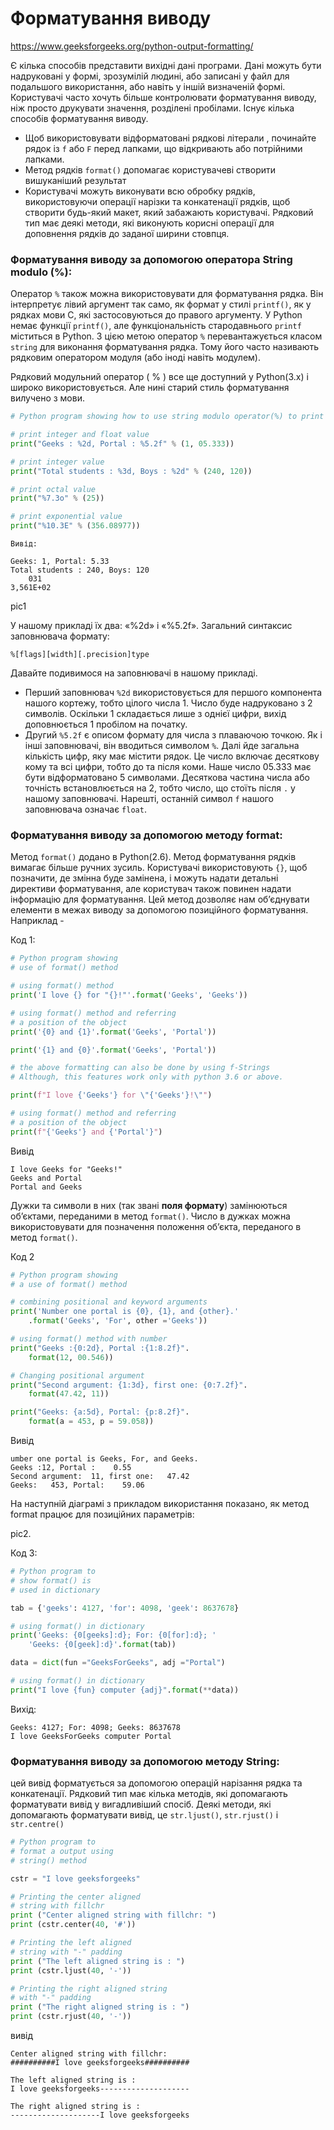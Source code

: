 # Форматування виводу

<https://www.geeksforgeeks.org/python-output-formatting/>

Є кілька способів представити вихідні дані програми. Дані можуть бути надруковані у формі, зрозумілій людині, або записані у файл для подальшого використання, або навіть у іншій визначеній формі. Користувачі часто хочуть більше контролювати форматування виводу, ніж просто друкувати значення, розділені пробілами. Існує кілька способів форматування виводу. 

- Щоб використовувати відформатовані рядкові літерали , починайте рядок із `f` або `F` перед лапками, що відкривають або потрійними лапками.
- Метод рядків `format()` допомагає користувачеві створити вишуканіший результат
- Користувачі можуть виконувати всю обробку рядків, використовуючи операції нарізки та конкатенації рядків, щоб створити будь-який макет, який забажають користувачі. Рядковий тип має деякі методи, які виконують корисні операції для доповнення рядків до заданої ширини стовпця.

### Форматування виводу за допомогою оператора String modulo (%):

Оператор `%` також можна використовувати для форматування рядка. Він інтерпретує лівий аргумент так само, як формат у стилі `printf()`, як у рядках мови C, які застосовуються до правого аргументу. У Python немає функції `printf()`, але функціональність стародавнього `printf` міститься в Python. З цією метою оператор `%` перевантажується класом `string` для виконання форматування рядка. Тому його часто називають рядковим оператором модуля (або іноді навіть модулем). 

Рядковий модульний оператор ( % ) все ще доступний у Python(3.x) і широко використовується. Але нині старий стиль форматування вилучено з мови. 

```python
# Python program showing how to use string modulo operator(%) to print fancier output

# print integer and float value
print("Geeks : %2d, Portal : %5.2f" % (1, 05.333))

# print integer value
print("Total students : %3d, Boys : %2d" % (240, 120))

# print octal value
print("%7.3o" % (25))

# print exponential value
print("%10.3E" % (356.08977))
```

```
Вивід: 

Geeks: 1, Portal: 5.33
Total students : 240, Boys: 120
    031
3,561E+02
```

pic1

У нашому прикладі їх два: «%2d» і «%5.2f». Загальний синтаксис заповнювача формату: 

```%[flags][width][.precision]type```

Давайте подивимося на заповнювачі в нашому прикладі.  

- Перший заповнювач `%2d` використовується для першого компонента нашого кортежу, тобто цілого числа 1. Число буде надруковано з 2 символів. Оскільки 1 складається лише з однієї цифри, вихід доповнюється 1 пробілом на початку.
- Другий `%5.2f` є описом формату для числа з плаваючою точкою. Як і інші заповнювачі, він вводиться символом `%`. Далі йде загальна кількість цифр, яку має містити рядок. Це число включає десяткову кому та всі цифри, тобто до та після коми.
Наше число 05.333 має бути відформатовано 5 символами. Десяткова частина числа або точність встановлюється на 2, тобто число, що стоїть після `.` у нашому заповнювачі. Нарешті, останній символ `f` нашого заповнювача означає `float`.


### Форматування виводу за допомогою методу format:

Метод `format()` додано в Python(2.6). Метод форматування рядків вимагає більше ручних зусиль. Користувачі використовують `{}`, щоб позначити, де змінна буде замінена, і можуть надати детальні директиви форматування, але користувач також повинен надати інформацію для форматування. Цей метод дозволяє нам об’єднувати елементи в межах виводу за допомогою позиційного форматування. Наприклад - 

Код 1:

```python
# Python program showing
# use of format() method

# using format() method
print('I love {} for "{}!"'.format('Geeks', 'Geeks'))

# using format() method and referring
# a position of the object
print('{0} and {1}'.format('Geeks', 'Portal'))

print('{1} and {0}'.format('Geeks', 'Portal'))

# the above formatting can also be done by using f-Strings
# Although, this features work only with python 3.6 or above.

print(f"I love {'Geeks'} for \"{'Geeks'}!\"")

# using format() method and referring
# a position of the object
print(f"{'Geeks'} and {'Portal'}")
```

Вивід

```
I love Geeks for "Geeks!"
Geeks and Portal
Portal and Geeks
```

Дужки та символи в них (так звані **поля формату**) замінюються об’єктами, переданими в метод `format()`. Число в дужках можна використовувати для позначення положення об’єкта, переданого в метод `format()`. 

Код 2

```python
# Python program showing
# a use of format() method

# combining positional and keyword arguments
print('Number one portal is {0}, {1}, and {other}.'
	.format('Geeks', 'For', other ='Geeks'))

# using format() method with number
print("Geeks :{0:2d}, Portal :{1:8.2f}".
	format(12, 00.546))

# Changing positional argument
print("Second argument: {1:3d}, first one: {0:7.2f}".
	format(47.42, 11))

print("Geeks: {a:5d}, Portal: {p:8.2f}".
	format(a = 453, p = 59.058))
```

Вивід

```
umber one portal is Geeks, For, and Geeks.
Geeks :12, Portal :    0.55
Second argument:  11, first one:   47.42
Geeks:   453, Portal:    59.06
```

На наступній діаграмі з прикладом використання показано, як метод format працює для позиційних параметрів: 

pic2.

Код 3: 

```python
# Python program to
# show format() is
# used in dictionary

tab = {'geeks': 4127, 'for': 4098, 'geek': 8637678}

# using format() in dictionary
print('Geeks: {0[geeks]:d}; For: {0[for]:d}; '
	'Geeks: {0[geek]:d}'.format(tab))

data = dict(fun ="GeeksForGeeks", adj ="Portal")

# using format() in dictionary
print("I love {fun} computer {adj}".format(**data))
```

Вихід: 

```
Geeks: 4127; For: 4098; Geeks: 8637678
I love GeeksForGeeks computer Portal
```

### Форматування виводу за допомогою методу String:

цей вивід форматується за допомогою операцій нарізання рядка та конкатенації. Рядковий тип має кілька методів, які допомагають форматувати вивід у вигадливіший спосіб. Деякі методи, які допомагають форматувати вивід, це `str.ljust()`, `str.rjust()` і `str.centre()`

```python
# Python program to
# format a output using
# string() method

cstr = "I love geeksforgeeks"

# Printing the center aligned
# string with fillchr
print ("Center aligned string with fillchr: ")
print (cstr.center(40, '#'))

# Printing the left aligned
# string with "-" padding
print ("The left aligned string is : ")
print (cstr.ljust(40, '-'))

# Printing the right aligned string
# with "-" padding
print ("The right aligned string is : ")
print (cstr.rjust(40, '-'))
```

вивід

```
Center aligned string with fillchr: 
##########I love geeksforgeeks##########

The left aligned string is : 
I love geeksforgeeks--------------------

The right aligned string is : 
--------------------I love geeksforgeeks
```

